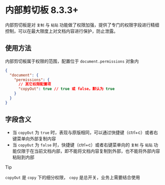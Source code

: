 # 内部剪切板 <span class="ant-tag">8.3.3+</span>

内部剪切板是对 `复制` 与 `粘贴` 功能做了权限加强，提供了专门的权限字段进行精细控制，可以在最大限度上对文档内容进行保护，防止泄露。

## 使用方法

内部剪切板属于权限的范围，配置位于 `document.permissions` 对象内

```json
{
  "document": {
    "permissions": {
      // 其它权限配置项
      "copyOut": true // true 或 false，默认为 true
    }
  }
}
```

<FeedsAds />

## 字段含义

- 当 `copyOut` 为 `true` 时，表现与原版相同，可以通过快捷键（ctrl+c）或者右键菜单向外部复制内容
- 当 `copyOut` 为 `false` 时，快捷键（ctrl+c）或者右键菜单向的 `复制` 与 `粘贴` 功能仅限于在当前文档内部，即不能将文档内容复制到外部，也不能将外部内容粘贴到内部

> [!TIP]  
> `copyOut` 是 `copy` 下的细分权限， `copy` 是总开关，业务上需要结合使用
